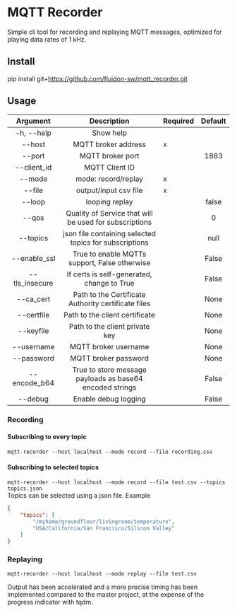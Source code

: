 # MQTT Recorder

Simple cli tool for recording and replaying MQTT messages, optimized for playing data rates of 1 kHz.

## Install

pip install git+https://github.com/fluidon-sw/mqtt_recorder.git

## Usage
|    Argument    |                       Description                        | Required | Default |
|:--------------:|:--------------------------------------------------------:|----------|:-------:|
|   -h, --help   |                        Show help                         |          |         |
|     --host     |                   MQTT broker address                    |     x    |         |
|     --port     |                     MQTT broker port                     |          | 1883    |
|  --client_id   |                      MQTT Client ID                      |          |         |
|     --mode     |                   mode: record/replay                    |     x    |         |
|     --file     |                  output/input csv file                   |     x    |         |
|     --loop     |                      looping replay                      |          | false   |
|     --qos      |  Quality of Service that will be used for subscriptions  |          | 0       |
|    --topics    |  json file containing selected topics for subscriptions  |          | null    |
|  --enable_ssl  |      True to enable MQTTs support, False otherwise       |          | False   |
| --tls_insecure |        If certs is self-generated, change to True        |          | False   |
|   --ca_cert    |   Path to the Certificate Authority certificate files    |          | None    |
|   --certfile   |              Path to the client certificate              |          | None    |
|   --keyfile    |              Path to the client private key              |          | None    |
|   --username   |                   MQTT broker username                   |          | None    |
|   --password   |                   MQTT broker password                   |          | None    |
|  --encode_b64  | True to store message payloads as base64 encoded strings |          | False   |
|    --debug     |                   Enable debug logging                   |          | False   |

### Recording
#### Subscribing to every topic
`mqtt-recorder --host localhost --mode record --file recording.csv`
#### Subscribing to selected topics
`mqtt-recorder --host localhost --mode record --file test.csv --topics topics.json`<br>
Topics can be selected using a json file.
Example
```json
{
    "topics": [
        "/myhome/groundfloor/livingroom/temperature",
        "USA/California/San Francisco/Silicon Valley"
    ]
}
```
### Replaying
`mqtt-recorder --host localhost --mode replay --file test.csv`

Output has been accelerated and a more precise timing has been implemented compared to the master project, at the expense of the progress indicator with tqdm.
